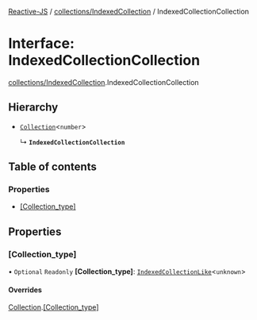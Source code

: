 [Reactive-JS](../README.md) / [collections/IndexedCollection](../modules/collections_IndexedCollection.md) / IndexedCollectionCollection

# Interface: IndexedCollectionCollection

[collections/IndexedCollection](../modules/collections_IndexedCollection.md).IndexedCollectionCollection

## Hierarchy

- [`Collection`](collections.Collection.md)<`number`\>

  ↳ **`IndexedCollectionCollection`**

## Table of contents

### Properties

- [[Collection\_type]](collections_IndexedCollection.IndexedCollectionCollection.md#[collection_type])

## Properties

### [Collection\_type]

• `Optional` `Readonly` **[Collection\_type]**: [`IndexedCollectionLike`](collections.IndexedCollectionLike.md)<`unknown`\>

#### Overrides

[Collection](collections.Collection.md).[[Collection_type]](collections.Collection.md#[collection_type])
